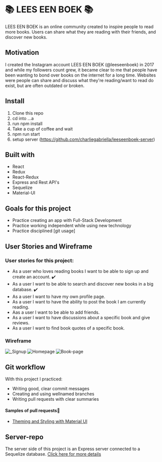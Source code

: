 # :books: LEES EEN BOEK :books:

LEES EEN BOEK is an online community created to inspire people to read more books. Users can share what they are reading with their friends, and discover new books.

## Motivation

I created the Instagram account LEES EEN BOEK (@leeseenboek) in 2017 and while my followers count grew, it became clear to me that people have been wanting to bond over books on the internet for a long time. Websites were people can share and discuss what they're reading/want to read do exist, but are often outdated or broken.

## Install

1. Clone this repo
2. cd into ...a
3. run npm install
4. Take a cup of coffee and wait
5. npm run start
6. setup server (https://github.com/charliegabriella/leeseenboek-server)

## Built with

- React
- Redux
- React-Redux
- Express and Rest API's
- Sequelize
- Material-UI

## Goals for this project

- Practice creating an app with Full-Stack Development
- Practice working independent while using new technology
- Practice disciplined [git usage]

## User Stories and Wireframe

### User stories for this project:

- As a user who loves reading books I want to be able to sign up and create an account. :heavy_check_mark:
- As a user I want to be able to search and discover new books in a big database. :heavy_check_mark:
- As a user I want to have my own profile page.
- As a user I want to have the ability to post the book I am currently reading.
- Aas a user I want to be able to add friends.
- As a user I want to have discussions about a specific book and give reviews.
- As a user I want to find book quotes of a specific book.

### Wireframe
![_Signup](https://user-images.githubusercontent.com/57155814/78368192-86de2780-75c3-11ea-9335-9a753f9a42f7.png)
![Homepage](https://user-images.githubusercontent.com/57155814/78368159-7a59cf00-75c3-11ea-9232-bd0cca15d1c1.png)
![Book-page](https://user-images.githubusercontent.com/57155814/78368047-50081180-75c3-11ea-9430-a0c49ac8adfc.png)


## Git workflow

With this project I practiced:

- Writing good, clear commit messages
- Creating and using wellnamed branches
- Writing pull requests with clear summaries

#### Samples of pull requests:mag_right:

- [Theming and Styling with Material UI](https://github.com/charliegabriella/leeseenboek-client/pull/18)

## Server-repo

The server side of this project is an Express server connected to a Sequelize database. [Click here for more details](https://github.com/charliegabriella/leeseenboek-server)
